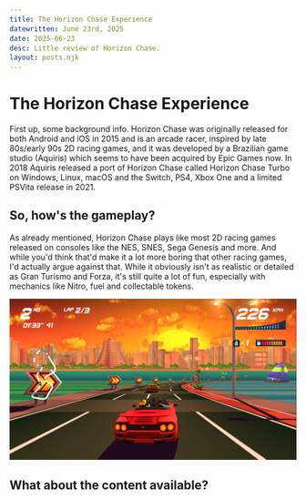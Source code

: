```yaml
---
title: The Horizon Chase Experience
datewritten: June 23rd, 2025
date: 2025-06-23
desc: Little review of Horizon Chase.
layout: posts.njk
---
```


# The Horizon Chase Experience
First up, some background info. Horizon Chase was originally released for both Android and iOS in 2015 and is an arcade racer, inspired by late 80s/early 90s 2D racing games, and it was developed by a Brazilian game studio (Aquiris) which seems to have been acquired by Epic Games now. In 2018 Aquiris released a port of Horizon Chase called Horizon Chase Turbo on Windows, Linux, macOS and the Switch, PS4, Xbox One and a limited PSVita release in 2021.

## So, how's the gameplay?
As already mentioned, Horizon Chase plays like most 2D racing games released on consoles like the NES, SNES, Sega Genesis and more. And while you'd think that'd make it a lot more boring that other racing games, I'd actually argue against that. While it obviously isn't as realistic or detailed as Gran Turismo and Forza, it's still quite a lot of fun, especially with mechanics like Nitro, fuel and collectable tokens.

![](/assets/blog/HC/hc1.png)

## What about the content available?
